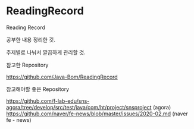 # ReadingRecord
Reading Record


공부한 내용 정리한 깃.

주제별로 나눠서 깔끔하게 관리할 것.




참고한 Repository 

https://github.com/Java-Bom/ReadingRecord 





참고해야할 좋은 Repository

https://github.com/f-lab-edu/sns-agora/tree/develop/src/test/java/com/ht/project/snsproject (agora)
https://github.com/naver/fe-news/blob/master/issues/2020-02.md (naver fe - news)
